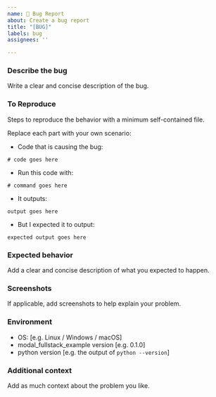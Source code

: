 ```yaml
---
name: 🐛 Bug Report
about: Create a bug report
title: "[BUG]"
labels: bug
assignees: ''

---
```


### Describe the bug

Write a clear and concise description of the bug.

### To Reproduce

Steps to reproduce the behavior with a minimum self-contained file.

Replace each part with your own scenario:

* Code that is causing the bug:

```
# code goes here
```

* Run this code with:

```
# command goes here
```

* It outputs:

```
output goes here
```

* But I expected it to output:

```
expected output goes here
```

### Expected behavior

Add a clear and concise description of what you expected to happen.

### Screenshots

If applicable, add screenshots to help explain your problem.

### Environment

* OS: [e.g. Linux / Windows / macOS]
* modal_fullstack_example version [e.g. 0.1.0]
* python version [e.g. the output of `python --version`]

### Additional context

Add as much context about the problem you like.
